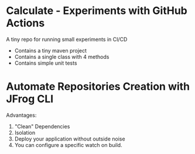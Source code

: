 # Calculate - Experiments with GitHub Actions
A tiny repo for running small experiments in CI/CD

- Contains a tiny maven project
- Contains a single class with 4 methods
- Contains simple unit tests

# Automate Repositories Creation with JFrog CLI

Advantages:
1) "Clean" Dependencies
2) Isolation
3) Deploy your application without outside noise
4) You can configure a specific watch on build.

